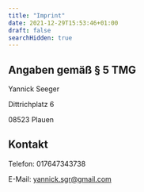 ```yaml
---
title: "Imprint"
date: 2021-12-29T15:53:46+01:00
draft: false
searchHidden: true
---
```

## Angaben gemäß § 5 TMG
Yannick Seeger

Dittrichplatz 6

08523 Plauen

## Kontakt 
Telefon: 017647343738 

E-Mail: yannick.sgr@gmail.com 
